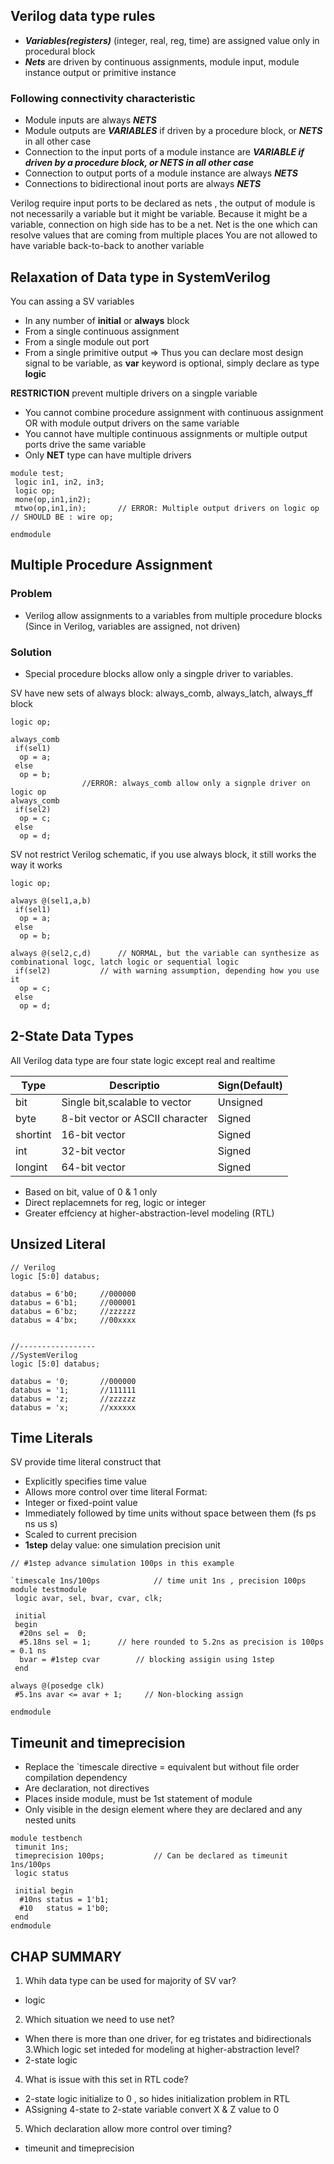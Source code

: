 ## Verilog data type rules
* ***Variables(registers)*** (integer, real, reg, time) are assigned value only in procedural block
* ***Nets*** are driven by continuous assignments, module input, module instance output or primitive instance

### Following connectivity characteristic
* Module inputs are always ***NETS***
* Module outputs are ***VARIABLES*** if driven by a procedure block, or ***NETS*** in all other case
* Connection to the input ports of a module instance are ***VARIABLE if driven by a procedure block, or NETS in all other case***
* Connection to output ports of a module instance are always ***NETS***
* Connections to bidirectional inout ports are always ***NETS***

Verilog require input ports to be declared as nets , the output of module is not necessarily a variable but it might be variable. 
Because it might be a variable, connection on high side has to be a net. Net is the one which can resolve values that are coming from multiple places
You are not allowed to have variable back-to-back to another variable

## Relaxation of Data type in SystemVerilog
You can assing a SV variables
* In any number of **initial** or **always** block
* From a single continuous assignment
* From a single module out port
* From a single primitive output
=> Thus you can declare most design signal to be variable, as **var** keyword is optional, simply declare as type **logic**

**RESTRICTION**
prevent multiple drivers on a singple variable
- You cannot combine procedure assignment with continuous assignment OR with module output drivers on the same variable
- You cannot have multiple continuous assignments or multiple output ports drive the same variable
- Only **NET** type can have multiple drivers

```
module test;
 logic in1, in2, in3;
 logic op;
 mone(op,in1,in2);        
 mtwo(op,in1,ỉn); 		// ERROR: Multiple output drivers on logic op
// SHOULD BE : wire op;
 
endmodule
```

## Multiple Procedure Assignment
### Problem
- Verilog allow assignments to a variables from multiple procedure blocks (Since in Verilog, variables are assigned, not driven)
### Solution
- Special procedure blocks allow only a singple driver to variables.

SV have new sets of always block: always_comb, always_latch, always_ff block

```
logic op;

always_comb
 if(sel1)
  op = a;
 else
  op = b;
				//ERROR: always_comb allow only a signple driver on logic op
always_comb
 if(sel2)
  op = c;
 else
  op = d;
```

SV not restrict Verilog schematic, if you use always block, it still works the way it works
```
logic op;

always @(sel1,a,b)
 if(sel1)
  op = a;
 else
  op = b;
				
always @(sel2,c,d)		// NORMAL, but the variable can synthesize as combinational logc, latch logic or sequential logic				
 if(sel2)			// with warning assumption, depending how you use it
  op = c;
 else
  op = d;
``` 

## 2-State Data Types

All Verilog data type are four state logic except real and realtime

|Type		| Descriptio											| Sign(Default)|
|---------------|-----------------------------------------------------------------------------------------------|--------------|
|bit		| Single bit,scalable to vector									| Unsigned     |
|byte		| 8-bit vector or ASCII character								| Signed       |
|shortint	| 16-bit vector											| Signed       |
|int		| 32-bit vector											| Signed       |
|longint	| 64-bit vector											| Signed       |

- Based on bit, value of 0 & 1 only
- Direct replacemnets for reg, logic or integer
- Greater effciency at higher-abstraction-level modeling (RTL)

## Unsized Literal

```
// Verilog
logic [5:0] databus;

databus = 6'b0;		//000000
databus = 6'b1;		//000001
databus = 6'bz;		//zzzzzz
databus = 4'bx;		//00xxxx


//-----------------
//SystemVerilog
logic [5:0] databus;

databus = '0;		//000000
databus = '1;		//111111
databus = 'z;		//zzzzzz
databus = 'x;		//xxxxxx
```

## Time Literals
SV provide time literal construct that
- Explicitly specifies time value
- Allows more control over time literal
Format:
- Integer or fixed-point value
- Immediately followed by time units without space between them (fs ps ns us s)
- Scaled to current precision
- **1step** delay value: one simulation precision unit

```
// #1step advance simulation 100ps in this example

`timescale 1ns/100ps			// time unit 1ns , precision 100ps
module testmodule
 logic avar, sel, bvar, cvar, clk;

 initial
 begin
  #20ns sel =  0;
  #5.18ns sel = 1;		// here rounded to 5.2ns as precision is 100ps = 0.1 ns
  bvar = #1step cvar		// blocking assigin using 1step
 end
 
always @(posedge clk)
 #5.1ns avar <= avar + 1;     // Non-blocking assign

endmodule
```
## Timeunit and timeprecision
- Replace the `timescale directive = equivalent but without file order compilation dependency
- Are declaration, not directives
- Places inside module, must be 1st statement of module
- Only visible in the design element where they are declared and any nested units

```
module testbench
 timunit 1ns;
 timeprecision 100ps;			// Can be declared as timeunit 1ns/100ps
 logic status
 
 initial begin
  #10ns status = 1'b1;
  #10   status = 1'b0;
 end
endmodule
```

## CHAP SUMMARY
1. Whih data type can be used for majority of SV var?
- logic
2. Which situation we need to use net?
- When there is more than one driver, for eg tristates and bidirectionals
3.Which logic set inteded for modeling at higher-abstraction level?
- 2-state logic
4. What is issue with this set in RTL code?
- 2-state logic initialize to 0 , so hides initialization problem in RTL
- ASsigning 4-state to 2-state variable convert X & Z value to 0
5. Which declaration allow more control over timing?
- timeunit and timeprecision